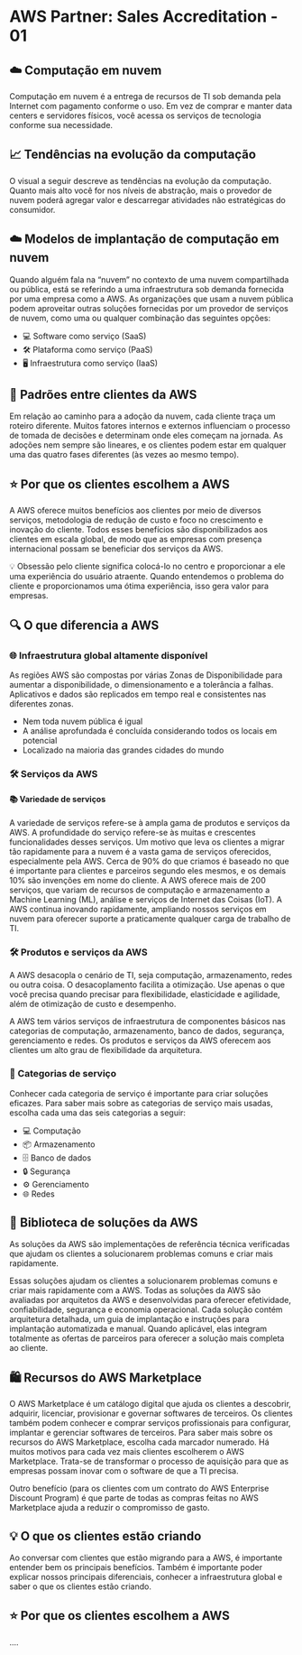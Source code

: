 # AWS Partner: Sales Accreditation - 01

## ☁️ Computação em nuvem 

Computação em nuvem é a entrega de recursos de TI sob demanda pela Internet com pagamento conforme o uso. Em vez de comprar e manter data centers e servidores físicos, você acessa os serviços de tecnologia conforme sua necessidade. 

## 📈 Tendências na evolução da computação 

O visual a seguir descreve as tendências na evolução da computação. Quanto mais alto você for nos níveis de abstração, mais o provedor de nuvem poderá agregar valor e descarregar atividades não estratégicas do consumidor.

## ☁️ Modelos de implantação de computação em nuvem 

Quando alguém fala na “nuvem” no contexto de uma nuvem compartilhada ou pública, está se referindo a uma infraestrutura sob demanda fornecida por uma empresa como a AWS. As organizações que usam a nuvem pública podem aproveitar outras soluções fornecidas por um provedor de serviços de nuvem, como uma ou qualquer combinação das seguintes opções:  

- 💻 Software como serviço (SaaS)
- 🛠️ Plataforma como serviço (PaaS)
- 🖥️ Infraestrutura como serviço (IaaS)


## 🚀 Padrões entre clientes da AWS 

Em relação ao caminho para a adoção da nuvem, cada cliente traça um roteiro diferente. Muitos fatores internos e externos influenciam o processo de tomada de decisões e determinam onde eles começam na jornada. As adoções nem sempre são lineares, e os clientes podem estar em qualquer uma das quatro fases diferentes (às vezes ao mesmo tempo).  

## ⭐ Por que os clientes escolhem a AWS 

A AWS oferece muitos benefícios aos clientes por meio de diversos serviços, metodologia de redução de custo e foco no crescimento e inovação do cliente. Todos esses benefícios são disponibilizados aos clientes em escala global, de modo que as empresas com presença internacional possam se beneficiar dos serviços da AWS.

💡 Obsessão pelo cliente significa colocá-lo no centro e proporcionar a ele uma experiência do usuário atraente. Quando entendemos o problema do cliente e proporcionamos uma ótima experiência, isso gera valor para empresas.

## 🔍 O que diferencia a AWS 

### 🌐 Infraestrutura global altamente disponível 

As regiões AWS são compostas por várias Zonas de Disponibilidade para aumentar a disponibilidade, o dimensionamento e a tolerância a falhas. Aplicativos e dados são replicados em tempo real e consistentes nas diferentes zonas. 

- Nem toda nuvem pública é igual
- A análise aprofundada é concluída considerando todos os locais em potencial
- Localizado na maioria das grandes cidades do mundo

### 🛠️ Serviços da AWS  

#### 📚 Variedade de serviços 

A variedade de serviços refere-se à ampla gama de produtos e serviços da AWS. A profundidade do serviço refere-se às muitas e crescentes funcionalidades desses serviços. Um motivo que leva os clientes a migrar tão rapidamente para a nuvem é a vasta gama de serviços oferecidos, especialmente pela AWS. Cerca de 90% do que criamos é baseado no que é importante para clientes e parceiros segundo eles mesmos, e os demais 10% são invenções em nome do cliente. A AWS oferece mais de 200 serviços, que variam de recursos de computação e armazenamento a Machine Learning (ML), análise e serviços de Internet das Coisas (IoT). A AWS continua inovando rapidamente, ampliando nossos serviços em nuvem para oferecer suporte a praticamente qualquer carga de trabalho de TI.

### 🛠️ Produtos e serviços da AWS 

A AWS desacopla o cenário de TI, seja computação, armazenamento, redes ou outra coisa. O desacoplamento facilita a otimização. Use apenas o que você precisa quando precisar para flexibilidade, elasticidade e agilidade, além de otimização de custo e desempenho.

A AWS tem vários serviços de infraestrutura de componentes básicos nas categorias de computação, armazenamento, banco de dados, segurança, gerenciamento e redes. Os produtos e serviços da AWS oferecem aos clientes um alto grau de flexibilidade da arquitetura.

### 📂 Categorias de serviço 

Conhecer cada categoria de serviço é importante para criar soluções eficazes. Para saber mais sobre as categorias de serviço mais usadas, escolha cada uma das seis categorias a seguir:

- 💻 Computação
- 📦 Armazenamento
- 🗄️ Banco de dados
- 🔒 Segurança
- ⚙️ Gerenciamento
- 🌐 Redes

## 📖 Biblioteca de soluções da AWS  

As soluções da AWS são implementações de referência técnica verificadas que ajudam os clientes a solucionarem problemas comuns e criar mais rapidamente.

Essas soluções ajudam os clientes a solucionarem problemas comuns e criar mais rapidamente com a AWS. Todas as soluções da AWS são avaliadas por arquitetos da AWS e desenvolvidas para oferecer efetividade, confiabilidade, segurança e economia operacional. Cada solução contém arquitetura detalhada, um guia de implantação e instruções para implantação automatizada e manual. Quando aplicável, elas integram totalmente as ofertas de parceiros para oferecer a solução mais completa ao cliente.

## 🛍️ Recursos do AWS Marketplace 

O AWS Marketplace é um catálogo digital que ajuda os clientes a descobrir, adquirir, licenciar, provisionar e governar softwares de terceiros. Os clientes também podem conhecer e comprar serviços profissionais para configurar, implantar e gerenciar softwares de terceiros. Para saber mais sobre os recursos do AWS Marketplace, escolha cada marcador numerado. Há muitos motivos para cada vez mais clientes escolherem o AWS Marketplace. Trata-se de transformar o processo de aquisição para que as empresas possam inovar com o software de que a TI precisa.

Outro benefício (para os clientes com um contrato do AWS Enterprise Discount Program) é que parte de todas as compras feitas no AWS Marketplace ajuda a reduzir o compromisso de gasto.

## 💡 O que os clientes estão criando 

Ao conversar com clientes que estão migrando para a AWS, é importante entender bem os principais benefícios. Também é importante poder explicar nossos principais diferenciais, conhecer a infraestrutura global e saber o que os clientes estão criando.

## ⭐ Por que os clientes escolhem a AWS

....